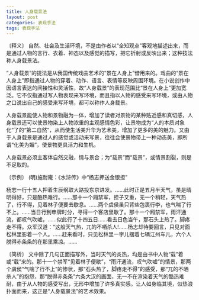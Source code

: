 ```yaml
---
title: 人身载景法
layout: post
categories: 表现手法
tags: 表现手法
---
```


〔释义〕 自然、社会及生活环境，不是由作者以“全知观点”客观地描述出来，而是通过人物的言行、衣着、神态以及感觉的描写，把它折射或反映出来；这种技法称人身载景法。

“人身载景”的提法是从我国传统戏曲艺术的“景在人身上”借用来的。戏曲的“景在人身上”即指通过人物的穿着、动作、语言、表情等反映周围环境。在小说创作中因语言表达的间接性和灵活性，故“人身载景”的表现范围比“景在人身上”更加宽泛。它不仅指通过写人物表现来写环境，而且指以人物的感受来写环境，或由人物之口说出自己的感受来写环境，都可以称作人身载景。

人身载景能使人物和景物融为一体，增加了读者对景物的某种贴近感和真切感，人身载景还可以使景物染上人物浓重的主观感情色彩，让景物成为“人的本质对象化”了的“第二自然”，从而使生活美升华为艺术美，增加了更多的美的魅力。又由于人身载景是通过人的感觉或活动来写景，往往会使景物带上一种动态美，即所谓“化美为媚”，使景物更具活力和生机。

人身载景必须主客体自然交融，情与景合；为“载景”而“载景”，或情景割裂，则是不足取的。

〔示例〕 (明)施耐庵：《水浒传》中“杨志押送金银担”

杨志一行十五人押着生辰纲取大路投东京进发。……此时正是五月半天气，虽是晴明得好，只是酷热难行。……那十一个厢禁军，担子又重，无一个稍轻，天气热了，行不得，见着林子便要去歇息。……两个虞侯虽只背些包裹行李，也气喘了行不上。……当日行到申牌时分，寻得一个客店里歇了。那十一个厢禁军，雨汗通流，都叹气吹嘘，……似此行了十四五日……看去日色当午，那石头上热了。脚疼走不得。众军汉道：“这般天气热，兀的不哂杀人!……杨志却待要回言，只见对面松林里影着一个人。……赶来看时，只见松林里一字儿摆着七辆江州车儿，六个人脱得赤条条的在那里乘凉。……

〔简析〕 文中除了几句正面描写外，当时天气的炎热，均是由书中人物“载”着或“载”来的。那十一个禁军“见着林子便歇”，“雨汗通流，叹气吹嘘”的情景，那两个虞侯“气喘了行不上”的惨状，那“石头热了，脚疼走不得”的感受，那“兀的不晒杀人”的抱怨，那“脱得赤条条”六条大汉的画面，无一不在渲染着天气的酷热难耐，由于从人物的感受写出，无形中增加了许多真实感。让人如身临其境，似热浪扑面而来，这正是“人身载景法”的艺术效果。 